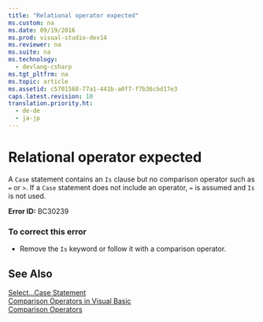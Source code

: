 ```yaml
---
title: "Relational operator expected"
ms.custom: na
ms.date: 09/19/2016
ms.prod: visual-studio-dev14
ms.reviewer: na
ms.suite: na
ms.technology: 
  - devlang-csharp
ms.tgt_pltfrm: na
ms.topic: article
ms.assetid: c5701568-77a1-441b-a0f7-f7b36cbd17e3
caps.latest.revision: 10
translation.priority.ht: 
  - de-de
  - ja-jp
---
```

# Relational operator expected
A `Case` statement contains an `Is` clause but no comparison operator such as `=` or `>`. If a `Case` statement does not include an operator, `=` is assumed and `Is` is not used.  
  
 **Error ID:** BC30239  
  
### To correct this error  
  
-   Remove the `Is` keyword or follow it with a comparison operator.  
  
## See Also  
 [Select...Case Statement](../Topic/Select...Case%20Statement%20\(Visual%20Basic\).md)   
 [Comparison Operators in Visual Basic](../vs140/Comparison-Operators-in-Visual-Basic.md)   
 [Comparison Operators](../Topic/Comparison%20Operators%20\(Visual%20Basic\).md)